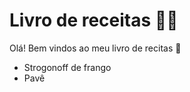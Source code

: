 # Livro de receitas :man_cook:

Olá! Bem vindos ao meu livro de recitas :wave:

- Strogonoff de frango
- Pavê

